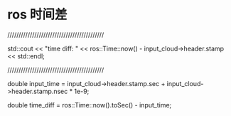 # ros 时间差

///////////////////////////////////////////

  std::cout <<  "time diff: " << ros::Time::now() - input_cloud->header.stamp << std::endl;

///////////////////////////////////////////

  double input_time = input_cloud->header.stamp.sec + input_cloud->header.stamp.nsec * 1e-9;

  double time_diff = ros::Time::now().toSec() - input_time;

​    